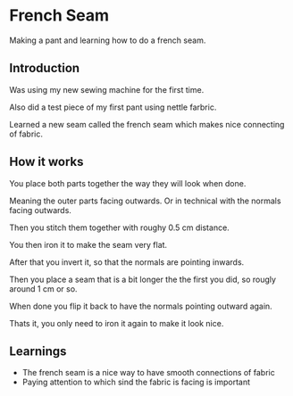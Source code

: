 # French Seam

Making a pant and learning how to do a french seam.


## Introduction

Was using my new sewing machine for the first time.

Also did a test piece of my first pant using nettle farbric.

Learned a new seam called the french seam which makes nice connecting of fabric.


## How it works

You place both parts together the way they will look when done.

Meaning the outer parts facing outwards. Or in technical with the normals facing outwards.

Then you stitch them together with roughy 0.5 cm distance.

You then iron it  to make the seam very flat.

After that you invert it, so that the normals are pointing inwards.

Then you place a seam that is a bit longer the the first you did, so rougly around 1 cm or so.

When done you flip it back to have the normals pointing outward again.

Thats it, you only need to iron it again to make it look nice.


## Learnings

- The french seam is a nice way to have smooth connections of fabric
- Paying attention to which sind the fabric is facing is important
